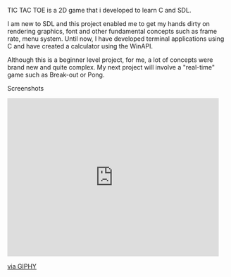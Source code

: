 TIC TAC TOE is a 2D game that i developed to learn C and SDL. 

I am new to SDL and this project enabled me to get my hands dirty on rendering graphics, font and other fundamental concepts such as frame rate, menu system. 
Until now, I have developed terminal applications using C and have created a calculator using the WinAPI.

Although this is a beginner level project, for me, a lot of concepts were brand new and quite complex. My next project will involve a "real-time" game
such as Break-out or Pong.

Screenshots
<iframe src="https://giphy.com/embed/jPVqCtO9FTRWfxBPRy" width="480" height="360" style="" frameBorder="0" class="giphy-embed" allowFullScreen></iframe><p><a href="https://giphy.com/gifs/jPVqCtO9FTRWfxBPRy">via GIPHY</a></p>

